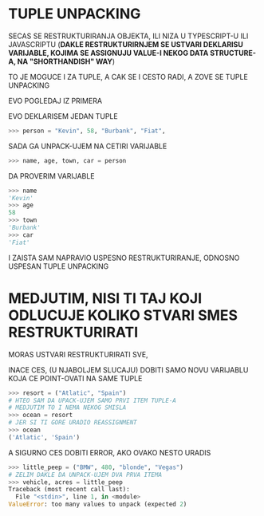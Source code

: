 # TUPLE UNPACKING

SECAS SE RESTRUKTURIRANJA OBJEKTA, ILI NIZA U TYPESCRIPT-U ILI JAVASCRIPTU (**DAKLE RESTRUKTURIRNJEM SE USTVARI DEKLARISU VARIJABLE, KOJIMA SE ASSIGNUJU VALUE-I NEKOG DATA STRUCTURE-A, NA "SHORTHANDISH" WAY**)

TO JE MOGUCE I ZA TUPLE, A CAK SE I CESTO RADI, A ZOVE SE TUPLE UNPACKING

EVO POGLEDAJ IZ PRIMERA

EVO DEKLARISEM JEDAN TUPLE

```py
>>> person = "Kevin", 58, "Burbank", "Fiat",
```

SADA GA UNPACK-UJEM NA CETIRI VARIJABLE

```py
>>> name, age, town, car = person
```

DA PROVERIM VARIJABLE

```py
>>> name
'Kevin'
>>> age
58
>>> town
'Burbank'
>>> car
'Fiat'
```

I ZAISTA SAM NAPRAVIO USPESNO RESTRUKTURIRANJE, ODNOSNO USPESAN TUPLE UNPACKING

# MEDJUTIM, NISI TI TAJ KOJI ODLUCUJE KOLIKO STVARI SMES RESTRUKTURIRATI

MORAS USTVARI RESTRUKTURIRATI SVE, 

INACE CES, (U NJABOLJEM SLUCAJU) DOBITI SAMO NOVU VARIJABLU KOJA CE POINT-OVATI NA SAME TUPLE

```py
>>> resort = ("Atlatic", "Spain")
# HTEO SAM DA UPACK-UJEM SAMO PRVI ITEM TUPLE-A
# MEDJUTIM TO I NEMA NEKOG SMISLA
>>> ocean = resort
# JER SI TI GORE URADIO REASSIGNMENT
>>> ocean
('Atlatic', 'Spain')
```

A SIGURNO CES DOBITI ERROR, AKO OVAKO NESTO URADIS

```py
>>> little_peep = ("BMW", 480, "blonde", "Vegas")
# ZELIM DAKLE DA UNPACK-UJEM DVA PRVA ITEMA
>>> vehicle, acres = little_peep
Traceback (most recent call last):
  File "<stdin>", line 1, in <module>
ValueError: too many values to unpack (expected 2)
```
